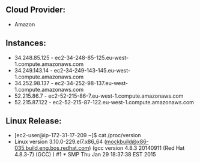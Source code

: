 ## Cloud Provider:
  * Amazon
## Instances:
  * 34.248.85.125 - ec2-34-248-85-125.eu-west-1.compute.amazonaws.com
  * 34.249.143.14 - ec2-34-249-143-145.eu-west-1.compute.amazonaws.com
  * 34.252.98.137 - ec2-34-252-98-137.eu-west-1.compute.amazonaws.com
  * 52.215.86.7 - ec2-52-215-86-7.eu-west-1.compute.amazonaws.com
  * 52.215.87.122 - ec2-52-215-87-122.eu-west-1.compute.amazonaws.com
## Linux Release:  
* [ec2-user@ip-172-31-17-209 ~]$ cat /proc/version
* Linux version 3.10.0-229.el7.x86_64 (mockbuild@x86-035.build.eng.bos.redhat.com) (gcc version 4.8.3 20140911 (Red Hat 4.8.3-7) (GCC) ) #1 * SMP Thu Jan 29 18:37:38 EST 2015
